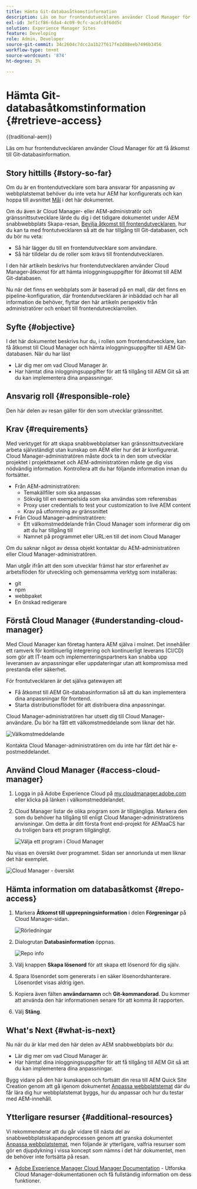 ```yaml
---
title: Hämta Git-databasåtkomstinformation
description: Läs om hur frontendutvecklaren använder Cloud Manager för att få åtkomst till Git-databasinformation.
exl-id: 3ef1cf86-6da4-4c09-9cfc-acafc8f6dd5c
solution: Experience Manager Sites
feature: Developing
role: Admin, Developer
source-git-commit: 34c2604c7dcc2a1b27f617fe2d88eeb7496b3456
workflow-type: tm+mt
source-wordcount: '874'
ht-degree: 3%

---
```


# Hämta Git-databasåtkomstinformation {#retrieve-access}

{{traditional-aem}}

Läs om hur frontendutvecklaren använder Cloud Manager för att få åtkomst till Git-databasinformation.

## Story hittills {#story-so-far}

Om du är en frontendutvecklare som bara ansvarar för anpassning av webbplatstemat behöver du inte veta hur AEM har konfigurerats och kan hoppa till avsnittet [Mål](#objective) i det här dokumentet.

Om du även är Cloud Manager- eller AEM-administratör och gränssnittsutvecklare lärde du dig i det tidigare dokumentet under AEM snabbwebbplats Skapa-resan, [Bevilja åtkomst till frontendutvecklaren](grant-access.md), hur du kan ta med frontutvecklaren så att de har tillgång till Git-databasen, och du bör nu veta:

* Så här lägger du till en frontendutvecklare som användare.
* Så här tilldelar du de roller som krävs till frontendutvecklaren.

I den här artikeln beskrivs hur frontendutvecklaren använder Cloud Manager-åtkomst för att hämta inloggningsuppgifter för åtkomst till AEM Git-databasen.

Nu när det finns en webbplats som är baserad på en mall, där det finns en pipeline-konfiguration, där frontendutvecklaren är inbäddad och har all information de behöver, flyttar den här artikeln perspektiv från administratörer och enbart till frontendutvecklarrollen.

## Syfte {#objective}

I det här dokumentet beskrivs hur du, i rollen som frontendutvecklare, kan få åtkomst till Cloud Manager och hämta inloggningsuppgifter till AEM Git-databasen. När du har läst

* Lär dig mer om vad Cloud Manager är.
* Har hämtat dina inloggningsuppgifter för att få tillgång till AEM Git så att du kan implementera dina anpassningar.

## Ansvarig roll {#responsible-role}

Den här delen av resan gäller för den som utvecklar gränssnittet.

## Krav {#requirements}

Med verktyget för att skapa snabbwebbplatser kan gränssnittsutvecklare arbeta självständigt utan kunskap om AEM eller hur det är konfigurerat. Cloud Manager-administratören måste dock ta in den som utvecklar projektet i projektteamet och AEM-administratören måste ge dig viss nödvändig information. Kontrollera att du har följande information innan du fortsätter.

* Från AEM-administratören:
   * Temakällfiler som ska anpassas
   * Sökväg till en exempelsida som ska användas som referensbas
   * Proxy user credentials to test your customization to live AEM content
   * Krav på utformning av gränssnittet
* Från Cloud Manager-administratören:
   * Ett välkomstmeddelande från Cloud Manager som informerar dig om att du har tillgång till
   * Namnet på programmet eller URL:en till det inom Cloud Manager

Om du saknar något av dessa objekt kontaktar du AEM-administratören eller Cloud Manager-administratören.

Man utgår ifrån att den som utvecklar främst har stor erfarenhet av arbetsflöden för utveckling och gemensamma verktyg som installeras:

* git
* npm
* webbpaket
* En önskad redigerare

## Förstå Cloud Manager {#understanding-cloud-manager}

Med Cloud Manager kan företag hantera AEM själva i molnet. Det innehåller ett ramverk för kontinuerlig integrering och kontinuerligt leverans (CI/CD) som gör att IT-team och implementeringspartners kan snabba upp leveransen av anpassningar eller uppdateringar utan att kompromissa med prestanda eller säkerhet.

För frontutvecklaren är det själva gatewayen att

* Få åtkomst till AEM Git-databasinformation så att du kan implementera dina anpassningar för frontend.
* Starta distributionsflödet för att distribuera dina anpassningar.

Cloud Manager-administratören har utsett dig till Cloud Manager-användare. Du bör ha fått ett välkomstmeddelande som liknar det här.

![Välkomstmeddelande](assets/welcome-email.png)

Kontakta Cloud Manager-administratören om du inte har fått det här e-postmeddelandet.

## Använd Cloud Manager {#access-cloud-manager}

1. Logga in på Adobe Experience Cloud på [my.cloudmanager.adobe.com](https://my.cloudmanager.adobe.com/) eller klicka på länken i välkomstmeddelandet.

1. Cloud Manager listar de olika program som är tillgängliga. Markera den som du behöver ha tillgång till enligt Cloud Manager-administratörens anvisningar. Om detta är ditt första front end-projekt för AEMaaCS har du troligen bara ett program tillgängligt.

   ![Välja ett program i Cloud Manager](assets/cloud-manager-select-program.png)

Nu visas en översikt över programmet. Sidan ser annorlunda ut men liknar det här exemplet.

![Cloud Manager - översikt](assets/cloud-manager-overview.png)

## Hämta information om databasåtkomst {#repo-access}

1. Markera **Åtkomst till upprepningsinformation** i delen **Förgreningar** på Cloud Manager-sidan.

   ![Rörledningar](assets/pipelines-repo-info.png)

1. Dialogrutan **Databasinformation** öppnas.

   ![Repo info](assets/repo-info.png)

1. Välj knappen **Skapa lösenord** för att skapa ett lösenord för dig själv.

1. Spara lösenordet som genererats i en säker lösenordshanterare. Lösenordet visas aldrig igen.

1. Kopiera även fälten **användarnamn** och **Git-kommandorad**. Du kommer att använda den här informationen senare för att komma åt rapporten.

1. Välj **Stäng**.

## What&#39;s Next {#what-is-next}

Nu när du är klar med den här delen av AEM snabbwebbplats bör du:

* Lär dig mer om vad Cloud Manager är.
* Har hämtat dina inloggningsuppgifter för att få tillgång till AEM Git så att du kan implementera dina anpassningar.

Bygg vidare på den här kunskapen och fortsätt din resa till AEM Quick Site Creation genom att gå igenom dokumentet [Anpassa webbplatstemat](customize-theme.md) där du får lära dig hur webbplatstemat byggs, hur du anpassar och hur du testar med AEM-innehåll.

## Ytterligare resurser {#additional-resources}

Vi rekommenderar att du går vidare till nästa del av snabbwebbplatsskapandeprocessen genom att granska dokumentet [Anpassa webbplatstemat](customize-theme.md), men följande är ytterligare, valfria resurser som gör en djupdykning i vissa koncept som nämns i det här dokumentet, men de behöver inte fortsätta på resan.

* [Adobe Experience Manager Cloud Manager Documentation](https://experienceleague.adobe.com/docs/experience-manager-cloud-manager/using/introduction-to-cloud-manager.html) - Utforska Cloud Manager-dokumentationen och få fullständig information om dess funktioner.
